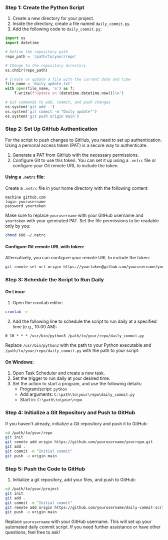 

### Step 1: Create the Python Script

1. Create a new directory for your project.
2. Inside the directory, create a file named `daily_commit.py`.
3. Add the following code to `daily_commit.py`:

```python
import os
import datetime

# Define the repository path
repo_path = '/path/to/your/repo'

# Change to the repository directory
os.chdir(repo_path)

# Create or update a file with the current date and time
file_name = 'daily_update.txt'
with open(file_name, 'a') as f:
    f.write(f"Update on {datetime.datetime.now()}\n")

# Git commands to add, commit, and push changes
os.system('git add .')
os.system('git commit -m "Daily update"')
os.system('git push origin main')
```

### Step 2: Set Up GitHub Authentication

For the script to push changes to GitHub, you need to set up authentication. Using a personal access token (PAT) is a secure way to authenticate.

1. Generate a PAT from GitHub with the necessary permissions.
2. Configure Git to use this token. You can set it up using a `.netrc` file or configure your Git remote URL to include the token.

#### Using a `.netrc` file:

Create a `.netrc` file in your home directory with the following content:

```
machine github.com
login yourusername
password yourtoken
```

Make sure to replace `yourusername` with your GitHub username and `yourtoken` with your generated PAT. Set the file permissions to be readable only by you:

```bash
chmod 600 ~/.netrc
```

#### Configure Git remote URL with token:

Alternatively, you can configure your remote URL to include the token:

```bash
git remote set-url origin https://yourtoken@github.com/yourusername/yourrepo.git
```

### Step 3: Schedule the Script to Run Daily

#### On Linux:

1. Open the crontab editor:

```bash
crontab -e
```

2. Add the following line to schedule the script to run daily at a specified time (e.g., 10:00 AM):

```
0 10 * * * /usr/bin/python3 /path/to/your/repo/daily_commit.py
```

Replace `/usr/bin/python3` with the path to your Python executable and `/path/to/your/repo/daily_commit.py` with the path to your script.

#### On Windows:

1. Open Task Scheduler and create a new task.
2. Set the trigger to run daily at your desired time.
3. Set the action to start a program, and use the following details:
    - Program/script: `python`
    - Add arguments: `C:\path\to\your\repo\daily_commit.py`
    - Start in: `C:\path\to\your\repo`

### Step 4: Initialize a Git Repository and Push to GitHub

If you haven't already, initialize a Git repository and push it to GitHub:

```bash
cd /path/to/your/repo
git init
git remote add origin https://github.com/yourusername/yourrepo.git
git add .
git commit -m "Initial commit"
git push -u origin main
```

### Step 5: Push the Code to GitHub

1. Initialize a git repository, add your files, and push to GitHub:

```bash
cd /path/to/your/project
git init
git add .
git commit -m "Initial commit"
git remote add origin https://github.com/yourusername/daily-commit-script.git
git push -u origin main
```

Replace `yourusername` with your GitHub username. This will set up your automated daily commit script. If you need further assistance or have other questions, feel free to ask!
